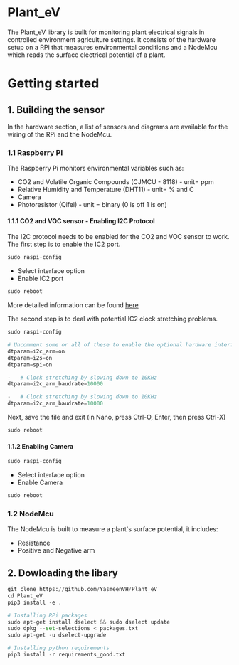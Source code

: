 # Plant_eV

The Plant_eV library is built for monitoring plant electrical signals in controlled environment agriculture settings. It consists of the hardware setup on a RPi that measures environmental conditions and a NodeMcu which reads the surface electrical potential of a plant. 

# Getting started
## 1. Building the sensor
In the hardware section, a list of sensors and diagrams are available for the wiring of the RPi and the NodeMcu.
### 1.1 Raspberry PI
The Raspberry Pi monitors environmental variables such as:
- CO2 and Volatile Organic Compounds (CJMCU - 8118) - unit= ppm
- Relative Humidity and Temperature (DHT11) - unit= % and C
- Camera 
- Photoresistor (Qifei) - unit = binary (0 is off 1 is on)
#### 1.1.1 CO2 and VOC sensor - Enabling I2C Protocol
The I2C protocol needs to be enabled for the CO2 and VOC sensor to work. 
The first step is to enable the IC2 port.
```python
sudo raspi-config
```
- Select interface option 
- Enable IC2 port
```python
sudo reboot
```
More detailed information can be found [here](https://www.raspberrypi-spy.co.uk/2014/11/enabling-the-i2c-interface-on-the-raspberry-pi/)

The second step is to deal with potential IC2 clock stretching problems.
```python
sudo raspi-config
```
```python
# Uncomment some or all of these to enable the optional hardware interfaces
dtparam=i2c_arm=on
dtparam=i2s=on
dtparam=spi=on
```
```python
-	# Clock stretching by slowing down to 10KHz
dtparam=i2c_arm_baudrate=10000
```
```python
-	# Clock stretching by slowing down to 10KHz
dtparam=i2c_arm_baudrate=10000
```
Next, save the file and exit (in Nano, press Ctrl-O, Enter, then press Ctrl-X)
```python
sudo reboot
```
#### 1.1.2 Enabling Camera
```python
sudo raspi-config
```
- Select interface option 
- Enable Camera
```python
sudo reboot
```

### 1.2 NodeMcu
The NodeMcu is built to measure a plant's surface potential, it includes:
- Resistance 
- Positive and Negative arm

## 2. Dowloading the libary 
``` python
git clone https://github.com/YasmeenVH/Plant_eV
cd Plant_eV
pip3 install -e .

# Installing RPi packages
sudo apt-get install dselect && sudo dselect update
sudo dpkg --set-selections < packages.txt
sudo apt-get -u dselect-upgrade

# Installing python requirements
pip3 install -r requirements_good.txt
```



